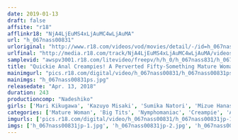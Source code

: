 ```yaml
---
date: 2019-01-13
draft: false
affsite: "r18"
afflinkr18: "NjA4LjEuMS4xLjAuMC4wLjAuMA"
url: "h_067nass00831"
urloriginal: "http://www.r18.com/videos/vod/movies/detail/-/id=h_067nass00831"
urlfinal: "http://media.r18.com/track/NjA4LjEuMS4xLjAuMC4wLjAuMA/videos/vod/movies/detail/-/id=h_067nass00831"
samplevid: "awspv3001.r18.com/litevideo/freepv/h/h_0/h_067nass831/h_067nass831_dmb_w.mp4"
title: "Quickie Anal Creampies! A Perverted Fifty-Something Mature Woman With Anal Issues Highlights Part 2 2"
mainimgurl: "pics.r18.com/digital/video/h_067nass00831/h_067nass00831ps.jpg"
mainimgs: "h_067nass00831ps.jpg"
releasedate: "Apr. 13, 2018"
duration: 243
productioncomp: "Nadeshiko"
girls: ['Mari Kikugawa', 'Kazuyo Misaki', 'Sumika Natori', 'Mizue Hanashima', 'Sumire Goto', 'Minami Suyamami', 'Shiho Aoi', 'Yukiko Furukawa', 'Yukari Koyanagi', 'Janet Ai']
categories: ['Mature Woman', 'Big Tits', 'Nymphomaniac', 'Creampie', 'Anal Sex', 'Over 4 Hours', 'Hi-Def']
imgurls: ['pics.r18.com/digital/video/h_067nass00831/h_067nass00831jp-1.jpg', 'pics.r18.com/digital/video/h_067nass00831/h_067nass00831jp-2.jpg', 'pics.r18.com/digital/video/h_067nass00831/h_067nass00831jp-3.jpg', 'pics.r18.com/digital/video/h_067nass00831/h_067nass00831jp-4.jpg', 'pics.r18.com/digital/video/h_067nass00831/h_067nass00831jp-5.jpg', 'pics.r18.com/digital/video/h_067nass00831/h_067nass00831jp-6.jpg', 'pics.r18.com/digital/video/h_067nass00831/h_067nass00831jp-7.jpg', 'pics.r18.com/digital/video/h_067nass00831/h_067nass00831jp-8.jpg', 'pics.r18.com/digital/video/h_067nass00831/h_067nass00831jp-9.jpg', 'pics.r18.com/digital/video/h_067nass00831/h_067nass00831jp-10.jpg', 'pics.r18.com/digital/video/h_067nass00831/h_067nass00831jp-11.jpg', 'pics.r18.com/digital/video/h_067nass00831/h_067nass00831jp-12.jpg', 'pics.r18.com/digital/video/h_067nass00831/h_067nass00831jp-13.jpg', 'pics.r18.com/digital/video/h_067nass00831/h_067nass00831jp-14.jpg', 'pics.r18.com/digital/video/h_067nass00831/h_067nass00831jp-15.jpg', 'pics.r18.com/digital/video/h_067nass00831/h_067nass00831jp-16.jpg', 'pics.r18.com/digital/video/h_067nass00831/h_067nass00831jp-17.jpg', 'pics.r18.com/digital/video/h_067nass00831/h_067nass00831jp-18.jpg', 'pics.r18.com/digital/video/h_067nass00831/h_067nass00831jp-19.jpg', 'pics.r18.com/digital/video/h_067nass00831/h_067nass00831jp-20.jpg']
imgs: ['h_067nass00831jp-1.jpg', 'h_067nass00831jp-2.jpg', 'h_067nass00831jp-3.jpg', 'h_067nass00831jp-4.jpg', 'h_067nass00831jp-5.jpg', 'h_067nass00831jp-6.jpg', 'h_067nass00831jp-7.jpg', 'h_067nass00831jp-8.jpg', 'h_067nass00831jp-9.jpg', 'h_067nass00831jp-10.jpg', 'h_067nass00831jp-11.jpg', 'h_067nass00831jp-12.jpg', 'h_067nass00831jp-13.jpg', 'h_067nass00831jp-14.jpg', 'h_067nass00831jp-15.jpg', 'h_067nass00831jp-16.jpg', 'h_067nass00831jp-17.jpg', 'h_067nass00831jp-18.jpg', 'h_067nass00831jp-19.jpg', 'h_067nass00831jp-20.jpg']
---
```

